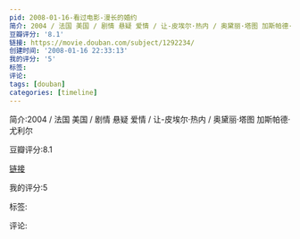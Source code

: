```yaml
---
pid: 2008-01-16-看过电影-漫长的婚约
简介: 2004 / 法国 美国 / 剧情 悬疑 爱情 / 让-皮埃尔·热内 / 奥黛丽·塔图 加斯帕德·尤利尔
豆瓣评分: '8.1'
链接: https://movie.douban.com/subject/1292234/
创建时间: '2008-01-16 22:33:13'
我的评分: '5'
标签:
评论:
tags: [douban]
categories: [timeline]
---
```

简介:2004 / 法国 美国 / 剧情 悬疑 爱情 / 让-皮埃尔·热内 / 奥黛丽·塔图 加斯帕德·尤利尔

豆瓣评分:8.1

[链接](https://movie.douban.com/subject/1292234/)

我的评分:5

标签:

评论:

